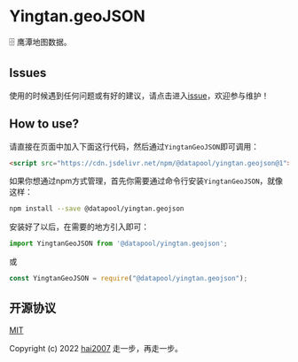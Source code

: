# Yingtan.geoJSON
🗄️ 鹰潭地图数据。

## Issues
使用的时候遇到任何问题或有好的建议，请点击进入[issue](https://github.com/hai2007/datapool/issues)，欢迎参与维护！

## How to use?

请直接在页面中加入下面这行代码，然后通过```YingtanGeoJSON```即可调用：

```html
<script src="https://cdn.jsdelivr.net/npm/@datapool/yingtan.geojson@1"></script>
```

如果你想通过npm方式管理，首先你需要通过命令行安装``````YingtanGeoJSON``````，就像这样：

```bash
npm install --save @datapool/yingtan.geojson
```

安装好了以后，在需要的地方引入即可：

```js
import YingtanGeoJSON from '@datapool/yingtan.geojson';
```

或

```js
const YingtanGeoJSON = require("@datapool/yingtan.geojson");
```

开源协议
---------------------------------------
[MIT](https://github.com/hai2007/datapool/blob/master/LICENSE)

Copyright (c) 2022 [hai2007](https://hai2007.gitee.io/sweethome/) 走一步，再走一步。
